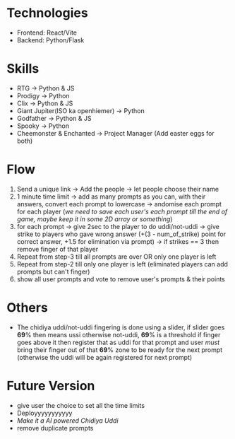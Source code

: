 # Technologies

- Frontend: React/Vite
- Backend: Python/Flask

# Skills

- RTG -> Python & JS
- Prodigy -> Python
- Clix -> Python & JS
- Giant Jupiter(ISO ka openhiemer) -> Python
- Godfather -> Python & JS
- Spooky -> Python
- Cheemonster & Enchanted -> Project Manager (Add easter eggs for both)


# Flow

1. Send a unique link -> Add the people -> let people choose their name
2. 1 minute time limit -> add as many prompts as you can, with their answers, convert each prompt to lowercase -> andomise each prompt for each player (*we need to save each user's each prompt till the end of game, maybe keep it in some 2D array or something*)
3. for each prompt -> give 2sec to the player to do uddi/not-uddi -> give strike to players who gave wrong answer (+(3 - num_of_strike) point for correct answer, +1.5 for elimination via prompt) -> if strikes == 3 then remove finger of that player
4. Repeat from step-3 till all prompts are over OR only one player is left
5. Repeat from step-2 till only one player is left (eliminated players can add prompts but can't finger)
6. show all user prompts and vote to remove user's prompts & their points


# Others

- The chidiya uddi/not-uddi fingering is done using a slider, if slider goes **69**% then means ussi otherwise not-uddi, **69**% is a threshold if finger goes above it then register that as uddi for that prompt and user *must* bring their finger out of that **69**% zone to be ready for the next prompt (otherwise the uddi will be again registered for next prompt)


# Future Version

- give user the choice to set all the time limits
- Deployyyyyyyyyyy
- _Make it a AI powered Chidiya Uddi_
- remove duplicate prompts
